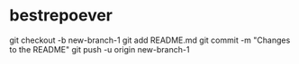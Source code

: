 # bestrepoever 
git checkout -b new-branch-1
git add README.md 
git commit -m "Changes to the README"
git push -u origin new-branch-1
